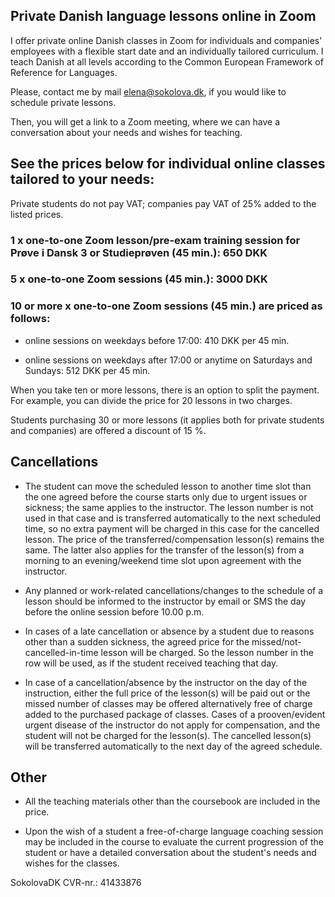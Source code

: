 
## Private Danish language lessons online in Zoom

I offer private online Danish classes in Zoom for individuals and companies' employees with a flexible start date and an individually tailored curriculum. I teach Danish at all levels according to the Common European Framework of Reference for Languages. 

Please, contact me by mail [elena@sokolova.dk](mailto:elena@sokolova.dk), if you would like to schedule private lessons.

Then, you will get a link to a Zoom meeting, where we can have a conversation about your needs and wishes for teaching. 

## See the prices below for individual online classes tailored to your needs:

Private students do not pay VAT; companies pay VAT of 25% added to the listed prices.

### 1 x one-to-one Zoom lesson/pre-exam training session for Prøve i Dansk 3 or Studieprøven (45 min.): 650 DKK

### 5 x one-to-one Zoom sessions (45 min.): 3000 DKK

### 10 or more x one-to-one Zoom sessions (45 min.) are priced as follows:

 * online sessions on weekdays before 17:00: 410 DKK per 45 min. 

 * online sessions on weekdays after 17:00 or anytime on Saturdays and Sundays: 512 DKK per 45 min. 

When you take ten or more lessons, there is an option to split the payment. For example, you can divide the price for 20 lessons in two charges. 

Students purchasing 30 or more lessons (it applies both for private students and companies) are offered a discount of 15 %. 

## Cancellations 

* The student can move the scheduled lesson to another time slot than the one agreed before the course starts only due to urgent issues or sickness; the same applies to the instructor. The lesson number is not used in that case and is transferred automatically to the next scheduled time, so no extra payment will be charged in this case for the cancelled lesson. The price of the transferred/compensation lesson(s) remains the same. The latter also applies for the transfer of the lesson(s) from a morning to an evening/weekend time slot upon agreement with the instructor. 

* Any planned or work-related cancellations/changes to the schedule of a lesson should be informed to the instructor by email or SMS the day before the online session before 10.00 p.m. 

* In cases of a late cancellation or absence by a student due to reasons other than a sudden sickness, the agreed price for the missed/not-cancelled-in-time lesson will be charged. So the lesson number in the row will be used, as if the student received teaching that day. 

* In case of a cancellation/absence by the instructor on the day of the instruction, either the full price of the lesson(s) will be paid out or the missed number of classes may be offered alternatively free of charge added to the purchased package of classes. Cases of a prooven/evident urgent disease of the instructor do not apply for compensation, and the student will not be charged for the lesson(s). The cancelled lesson(s) will be transferred automatically to the next day of the agreed schedule. 


## Other

* All the teaching materials other than the coursebook are included in the price. 

* Upon the wish of a student a free-of-charge language coaching session may be included in the course to evaluate the current progression of the
student or have a detailed conversation about the student's needs and wishes for the classes. 


SokolovaDK CVR-nr.: 41433876

